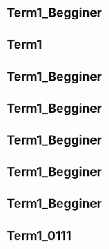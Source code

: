 # Term1_Begginer
# Term1
# Term1_Begginer
# Term1_Begginer
# Term1_Begginer
# Term1_Begginer
# Term1_Begginer
# Term1_0111
